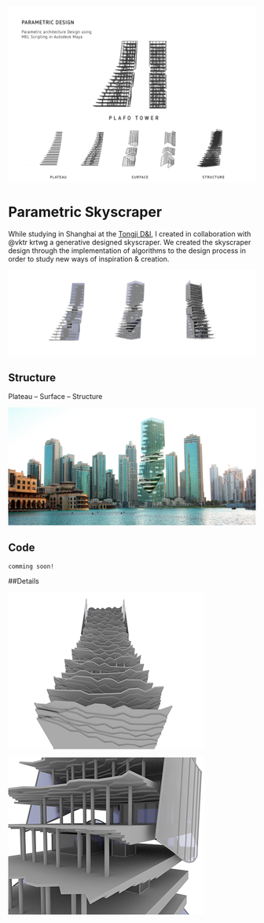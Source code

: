 
![wireframe](assets/wireframe.png)

# Parametric Skyscraper

While studying in Shanghai at the [Tongji D&I](http://tjdi.tongji.edu.cn/), I created in collaboration with @vktr krtwg a generative designed skyscraper. We created the skyscraper design through the implementation of algorithms to the design process in order to study new ways of inspiration & creation.

![surface](assets/surface.png)

## Structure

Plateau – Surface – Structure

![render](assets/render.png)



## Code

```
comming soon!

```

##Details

![plateau](assets/detail1.jpeg)

![inside](assets/detail2.jpeg)

